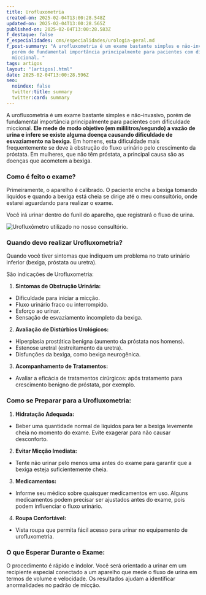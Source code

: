 ```yaml
---
title: Urofluxometria
created-on: 2025-02-04T13:00:28.548Z
updated-on: 2025-02-04T13:00:28.565Z
published-on: 2025-02-04T13:00:28.583Z
f_destaque: false
f_especialidades: cms/especialidades/urologia-geral.md
f_post-summary: "A urofluxometria é um exame bastante simples e näo-invasivo,
  porém de fundamental importância principalmente para pacientes com dificuldade
  miccional. "
tags: artigos
layout: "[artigos].html"
date: 2025-02-04T13:00:28.596Z
seo:
  noindex: false
  twitter:title: summary
  twitter:card: summary
---
```

A urofluxometria é um exame bastante simples e näo-invasivo, porém de fundamental importância principalmente para pacientes com dificuldade miccional. **Ele mede de modo objetivo (em mililitros/segundo) a vazão de urina e infere se existe alguma doença causando dificuldade de esvaziamento na bexiga.** Em homens, esta dificuldade mais frequentemente se deve à obstrução do fluxo urinário pelo crescimento da próstata. Em mulheres, que não têm próstata, a principal causa são as doenças que acometem a bexiga. 

### **Como é feito o exame?** 

Primeiramente, o aparelho é calibrado. O paciente enche a bexiga tomando líquidos e quando a bexiga está cheia se dirige até o meu consultório, onde estarei aguardando para realizar o exame.  

Você irá urinar dentro do funil do aparelho, que registrará o fluxo de urina. 

![Urofluxômetro utilizado no nosso consultório. ](/assets/images/urofluxometria.jpg "Urofluxômetro utilizado no nosso consultório. ")

### **Quando devo realizar Urofluxometria?** 

Quando você tiver sintomas que indiquem um problema no trato urinário inferior (bexiga, próstata ou uretra). 

São indicações de Urofluxometria: 

1. **Sintomas de Obstrução Urinária:** 

* Dificuldade para iniciar a micção. 
* Fluxo urinário fraco ou interrompido. 
* Esforço ao urinar. 
* Sensação de esvaziamento incompleto da bexiga. 

2. **Avaliação de Distúrbios Urológicos:** 

* Hiperplasia prostática benigna (aumento da próstata nos homens). 
* Estenose uretral (estreitamento da uretra). 
* Disfunções da bexiga, como bexiga neurogênica. 

3. **Acompanhamento de Tratamentos:** 

* Avaliar a eficácia de tratamentos cirúrgicos: após tratamento para crescimento benigno de próstata, por exemplo. 

### Como se Preparar para a Urofluxometria: 

1. **Hidratação Adequada:** 

* Beber uma quantidade normal de líquidos para ter a bexiga levemente cheia no momento do exame. Evite exagerar para não causar desconforto. 

2. **Evitar Micção Imediata:** 

* Tente não urinar pelo menos uma antes do exame para garantir que a bexiga esteja suficientemente cheia. 

3. **Medicamentos:** 

* Informe seu médico sobre quaisquer medicamentos em uso. Alguns medicamentos podem precisar ser ajustados antes do exame, pois podem influenciar o fluxo urinário. 

4. **Roupa Confortável:** 

* Vista roupa que permita fácil acesso para urinar no equipamento de urofluxometria. 

### O que Esperar Durante o Exame: 

O procedimento é rápido e indolor. Você será orientado a urinar em um recipiente especial conectado a um aparelho que mede o fluxo de urina em termos de volume e velocidade. Os resultados ajudam a identificar anormalidades no padrão de micção.
